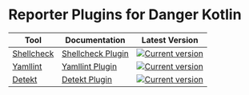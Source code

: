 # Reporter Plugins for Danger Kotlin

| Tool                                                    | Documentation                                           | Latest Version                                                                                                                                                                           |
|---------------------------------------------------------|---------------------------------------------------------|------------------------------------------------------------------------------------------------------------------------------------------------------------------------------------------|
| [Shellcheck](https://www.shellcheck.net/)               | [Shellcheck Plugin](shellcheck/README.md) | [![Current version](https://img.shields.io/badge/io.github.vacxe.danger.kotlin:shellcheck-1.1.0-orange)](https://central.sonatype.com/artifact/io.github.vacxe.danger.kotlin/shellcheck) |
| [Yamllint](https://yamllint.readthedocs.io/en/stable/#) | [ Yamllint Plugin](yamllint/README.md)     | [![Current version](https://img.shields.io/badge/io.github.vacxe.danger.kotlin:yamllint-1.1.0-orange)](https://central.sonatype.com/artifact/io.github.vacxe.danger.kotlin/yamllint)     |
| [Detekt](https://github.com/detekt/detekt)   | [Detekt Plugin](detekt/README.md)         | [![Current version](https://img.shields.io/badge/io.github.vacxe.danger.kotlin:yamllint-1.1.0-orange)](https://central.sonatype.com/artifact/io.github.vacxe.danger.kotlin/detekt)       |


